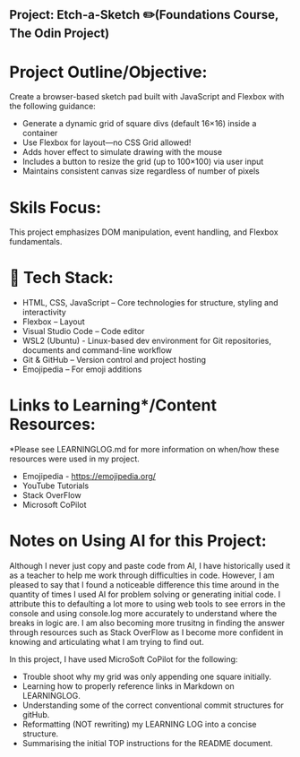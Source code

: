  ## Project: Etch-a-Sketch ✏️(Foundations Course, The Odin Project) ##

# Project Outline/Objective: #
Create a browser-based sketch pad built with JavaScript and Flexbox with the following guidance:
- Generate a dynamic grid of square divs (default 16×16) inside a container
- Use Flexbox for layout—no CSS Grid allowed!
- Adds hover effect to simulate drawing with the mouse
- Includes a button to resize the grid (up to 100×100) via user input
- Maintains consistent canvas size regardless of number of pixels

# Skils Focus: #
This project emphasizes DOM manipulation, event handling, and Flexbox fundamentals.

# 🧰 Tech Stack: #
- HTML, CSS, JavaScript – Core technologies for structure, styling and interactivity
- Flexbox – Layout
- Visual Studio Code – Code editor
- WSL2 (Ubuntu) - Linux-based dev environment for Git repositories, documents and command-line  workflow
- Git & GitHub – Version control and project hosting
- Emojipedia – For emoji additions

# Links to Learning*/Content Resources: #
*Please see LEARNINGLOG.md for more information on when/how these resources were used in my project. 

- Emojipedia - https://emojipedia.org/
- YouTube Tutorials
- Stack OverFlow
- Microsoft CoPilot

# Notes on Using AI for this Project:
Although I never just copy and paste code from AI, I have historically used it as a teacher to help me work through difficulties in code. However, I am pleased to say that I found a noticeable difference this time around in the quantity of times I used AI for problem solving or generating initial code. I attribute this to defaulting a lot more to using web tools to see errors in the console and using console.log more accurately to understand where the breaks in logic are. I am also becoming more trusitng in finding the answer through resources such as Stack OverFlow as I become more confident in knowing and articulating what I am trying to find out. 

In this project, I have used MicroSoft CoPilot for the following:
- Trouble shoot why my grid was only appending one square initially. 
- Learning how to properly reference links in Markdown on LEARNINGLOG. 
- Understanding some of the correct conventional commit structures for gitHub.
- Reformatting (NOT rewriting) my LEARNING LOG into a concise structure. 
- Summarising the initial TOP instructions for the README document.  

